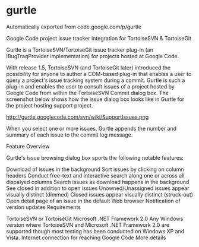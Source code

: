 # gurtle
Automatically exported from code.google.com/p/gurtle

Google Code project issue tracker integration for TortoiseSVN & TortoiseGit

Gurtle is a TortoiseSVN/TortoiseGit issue tracker plug-in (an IBugTraqProvider implementation) for projects hosted at Google Code.

With release 1.5, TortoiseSVN (and TortoiseGit later) introduced the possibility for anyone to author a COM-based plug-in that enables a user to query a project's issue tracking system during a commit. Gurtle is such a plug-in and enables the user to consult issues of a project hosted by Google Code from within the TortoiseSVN Commit dialog box. The screenshot below shows how the issue dialog box looks like in Gurtle for the project hosting support project.

http://gurtle.googlecode.com/svn/wiki/SupportIssues.png

When you select one or more issues, Gurtle appends the number and summary of each issue to the commit log message.

Feature Overview

Gurtle's issue browsing dialog box sports the following notable features:

Download of issues in the background
Sort issues by clicking on column headers
Conduct free-text and interactive search along one or across all dispalyed columns
Search issues as download happens in the background
See closed in addition to open issues
Unowned/Unassigned issues appear visually distinct (dimmed)
Closed issues appear visually distinct (struck-out)
Open detail page of an issue in the default Web browser
Notification of version updates
Requirements

TortoiseSVN or TortoiseGit
Microsoft .NET Framework 2.0
Any Windows version where TortoiseSVN and Microsoft .NET Framework 2.0 are supported though most testing has been conducted on Windows XP and Vista.
Internet connection for reaching Google Code
More details
